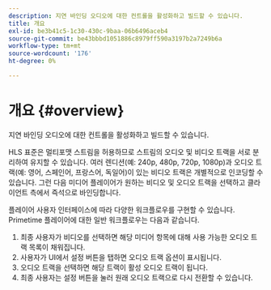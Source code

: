 ```yaml
---
description: 지연 바인딩 오디오에 대한 컨트롤을 활성화하고 빌드할 수 있습니다.
title: 개요
exl-id: be3b41c5-1c30-430c-9baa-06b6496aceb4
source-git-commit: be43bbbd1051886c8979ff590a3197b2a7249b6a
workflow-type: tm+mt
source-wordcount: '176'
ht-degree: 0%

---
```


# 개요 {#overview}

지연 바인딩 오디오에 대한 컨트롤을 활성화하고 빌드할 수 있습니다.

HLS 표준은 멀티포맷 스트림을 허용하므로 스트림의 오디오 및 비디오 트랙을 서로 분리하여 유지할 수 있습니다. 여러 렌디션(예: 240p, 480p, 720p, 1080p)과 오디오 트랙(예: 영어, 스페인어, 프랑스어, 독일어)이 있는 비디오 트랙은 개별적으로 인코딩할 수 있습니다. 그런 다음 미디어 플레이어가 원하는 비디오 및 오디오 트랙을 선택하고 클라이언트 측에서 즉석으로 바인딩합니다.

플레이어 사용자 인터페이스에 따라 다양한 워크플로우를 구현할 수 있습니다. Primetime 플레이어에 대한 일반 워크플로우는 다음과 같습니다.

1. 최종 사용자가 비디오를 선택하면 해당 미디어 항목에 대해 사용 가능한 오디오 트랙 목록이 채워집니다.
1. 사용자가 UI에서 설정 버튼을 탭하면 오디오 트랙 옵션이 표시됩니다.
1. 오디오 트랙을 선택하면 해당 트랙이 활성 오디오 트랙이 됩니다.
1. 최종 사용자는 설정 버튼을 눌러 원래 오디오 트랙으로 다시 전환할 수 있습니다.
